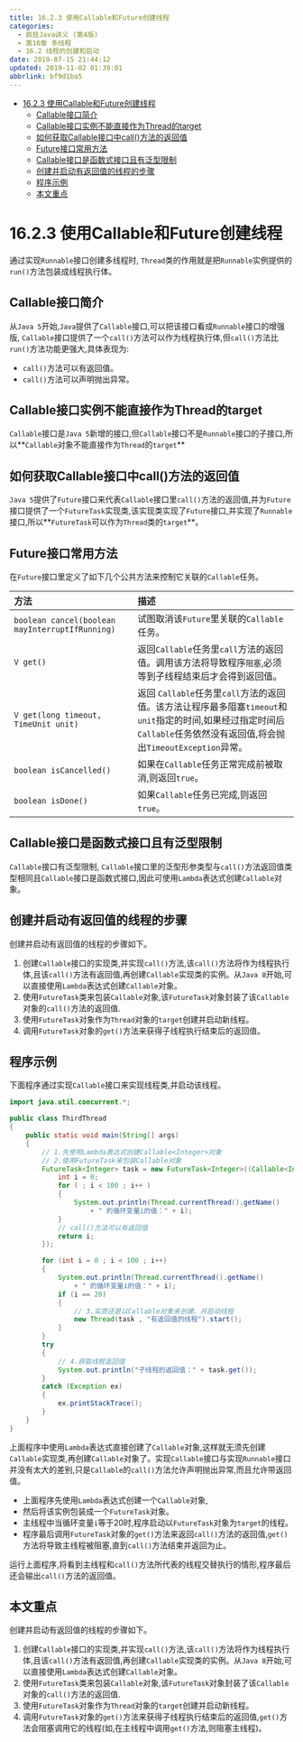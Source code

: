 ```yaml
---
title: 16.2.3 使用Callable和Future创建线程
categories: 
  - 疯狂Java讲义 (第4版)
  - 第16章 多线程
  - 16.2 线程的创建和启动
date: 2019-07-15 21:44:12
updated: 2019-11-02 01:39:01
abbrlink: bf9d1ba5
---
```

- [16.2.3 使用Callable和Future创建线程](/ReadingNotes/bf9d1ba5/#16-2-3-使用Callable和Future创建线程)
    - [Callable接口简介](/ReadingNotes/bf9d1ba5/#Callable接口简介)
    - [Callable接口实例不能直接作为Thread的target](/ReadingNotes/bf9d1ba5/#Callable接口实例不能直接作为Thread的target)
    - [如何获取Callable接口中call()方法的返回值](/ReadingNotes/bf9d1ba5/#如何获取Callable接口中call-方法的返回值)
    - [Future接口常用方法](/ReadingNotes/bf9d1ba5/#Future接口常用方法)
    - [Callable接口是函数式接口且有泛型限制](/ReadingNotes/bf9d1ba5/#Callable接口是函数式接口且有泛型限制)
    - [创建并启动有返回值的线程的步骤](/ReadingNotes/bf9d1ba5/#创建并启动有返回值的线程的步骤)
    - [程序示例](/ReadingNotes/bf9d1ba5/#程序示例)
    - [本文重点](/ReadingNotes/bf9d1ba5/#本文重点)

<!--more-->
<script src="https://cdn.bootcss.com/jquery/3.4.0/jquery.slim.min.js"></script>
<script>$(document).ready(function () {$(".post-body > ul:nth-child(1)").hide();});</script>

<!--end-->
<!--SSTStart-->
# 16.2.3 使用Callable和Future创建线程 #
通过实现`Runnable`接口创建多线程时, `Thread`类的作用就是把`Runnable`实例提供的`run()`方法包装成线程执行体。
## Callable接口简介 ##
从`Java 5`开始,`Java`提供了`Callable`接口,可以把该接口看成`Runnable`接口的增强版, `Callable`接口提供了一个`call()`方法可以作为线程执行体,但`call()`方法比`run()`方法功能更强大,具体表现为:
- `call()`方法可以有返回值。
- `call()`方法可以声明抛出异常。

## Callable接口实例不能直接作为Thread的target ##
`Callable`接口是`Java 5`新增的接口,但`Callable`接口不是`Runnable`接口的子接口,所以**`Callable`对象不能直接作为`Thread`的`target`**
## 如何获取Callable接口中call()方法的返回值 ##
`Java 5`提供了`Future`接口来代表`Callable`接口里`call()`方法的返回值,并为`Future`接口提供了一个`FutureTask`实现类,该实现类实现了`Future`接口,并实现了`Runnable`接口,所以**`FutureTask`可以作为`Thread`类的`target`**。

## Future接口常用方法 ##
在`Future`接口里定义了如下几个公共方法来控制它关联的`Callable`任务。

|方法|描述|
|:---|:---|
|`boolean cancel(boolean mayInterruptIfRunning)`|试图取消该`Future`里关联的`Callable`任务。|
|`V get()`|返回`Callable`任务里`call`方法的返回值。调用该方法将导致程序`阻塞`,必须等到子线程结束后才会得到返回值。|
|`V get(long timeout, TimeUnit unit)`|返回 `Callable`任务里`call`方法的返回值。该方法让程序最多阻塞`timeout`和`unit`指定的时间,如果经过指定时间后 `Callable`任务依然没有返回值,将会抛出`TimeoutException`异常。|
|`boolean isCancelled()`|如果在`Callable`任务正常完成前被取消,则返回`true`。|
|`boolean isDone()`|如果`Callable`任务已完成,则返回`true`。|
## Callable接口是函数式接口且有泛型限制 ##
`Callable`接口有泛型限制, `Callable`接口里的泛型形参类型与`call()`方法返回值类型相同且`Callable`接口是函数式接口,因此可使用`Lambda`表达式创建`Callable`对象。
## 创建并启动有返回值的线程的步骤 ##
创建并启动有返回值的线程的步骤如下。
1. 创建`Callable`接口的实现类,并实现`call()`方法,该`call()`方法将作为线程执行体,且该`call()`方法有返回值,再创建`Callable`实现类的实例。从`Java 8`开始,可以直接使用`Lambda`表达式创建`Callable`对象。
2. 使用`FutureTask`类来包装`Callable`对象,该`FutureTask`对象封装了该`Callable`对象的`call()`方法的返回值.
3. 使用`FutureTask`对象作为`Thread`对象的`target`创建并启动新线程。
4. 调用`FutureTask`对象的`get()`方法来获得子线程执行结束后的返回值。

<!--SSTStop-->
## 程序示例 ##
下面程序通过实现`Callable`接口来实现线程类,并启动该线程。
```java
import java.util.concurrent.*;

public class ThirdThread
{
	public static void main(String[] args)
	{
		// 1.先使用Lambda表达式创建Callable<Integer>对象
		// 2.使用FutureTask来包装Callable对象
		FutureTask<Integer> task = new FutureTask<Integer>((Callable<Integer>)() -> {
			int i = 0;
			for ( ; i < 100 ; i++ )
			{
				System.out.println(Thread.currentThread().getName()
					+ " 的循环变量i的值：" + i);
			}
			// call()方法可以有返回值
			return i;
		});

		for (int i = 0 ; i < 100 ; i++)
		{
			System.out.println(Thread.currentThread().getName()
				+ " 的循环变量i的值：" + i);
			if (i == 20)
			{
				// 3.实质还是以Callable对象来创建、并启动线程
				new Thread(task , "有返回值的线程").start();
			}
		}
		try
		{
			// 4.获取线程返回值
			System.out.println("子线程的返回值：" + task.get());
		}
		catch (Exception ex)
		{
			ex.printStackTrace();
		}
	}
}
```
上面程序中使用`Lambda`表达式直接创建了`Callable`对象,这样就无须先创建`Callable`实现类,再创建`Callable`对象了。实现`Callable`接口与实现`Runnable`接口并没有太大的差别,只是`Callable`的`call()`方法允许声明抛出异常,而且允许带返回值。
- 上面程序先使用`Lambda`表达式创建一个`Callable`对象,
- 然后将该实例包装成一个`FutureTask`对象。
- 主线程中当循环变量`i`等于20时,程序启动以`FutureTask`对象为`target`的线程。
- 程序最后调用`FutureTask`对象的`get()`方法来返回`call()`方法的返回值,`get()`方法将导致主线程被阻塞,直到`call()`方法结束并返回为止。

运行上面程序,将看到主线程和`call()`方法所代表的线程交替执行的情形,程序最后还会输出`call()`方法的返回值。
<!--SSTStart-->
## 本文重点 ##
创建并启动有返回值的线程的步骤如下。
1. 创建`Callable`接口的实现类,并实现`call()`方法,该`call()`方法将作为线程执行体,且该`call()`方法有返回值,再创建`Callable`实现类的实例。从`Java 8`开始,可以直接使用`Lambda`表达式创建`Callable`对象。
2. 使用`FutureTask`类来包装`Callable`对象,该`FutureTask`对象封装了该`Callable`对象的`call()`方法的返回值.
3. 使用`FutureTask`对象作为`Thread`对象的`target`创建并启动新线程。
4. 调用`FutureTask`对象的`get()`方法来获得子线程执行结束后的返回值,`get()`方法会阻塞调用它的线程(如,在主线程中调用`get()`方法,则阻塞主线程)。
<!--SSTStop-->

